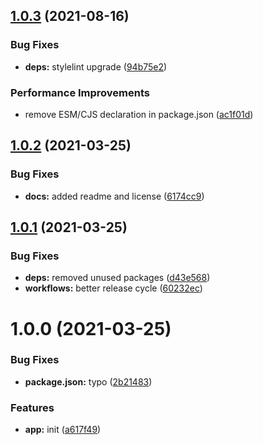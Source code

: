 ## [1.0.3](https://github.com/bamdadsabbagh/sass-reset/compare/v1.0.2...v1.0.3) (2021-08-16)


### Bug Fixes

* **deps:** stylelint upgrade ([94b75e2](https://github.com/bamdadsabbagh/sass-reset/commit/94b75e22a850a49839f33a8335b81af5821f3e95))


### Performance Improvements

* remove ESM/CJS declaration in package.json ([ac1f01d](https://github.com/bamdadsabbagh/sass-reset/commit/ac1f01d158d5d9912b220933502b39bf5fab980d))

## [1.0.2](https://github.com/bamdadsabbagh/sass-reset/compare/v1.0.1...v1.0.2) (2021-03-25)


### Bug Fixes

* **docs:** added readme and license ([6174cc9](https://github.com/bamdadsabbagh/sass-reset/commit/6174cc94d039225a4453924ee4ada725ebeda2ce))

## [1.0.1](https://github.com/bamdadsabbagh/sass-reset/compare/v1.0.0...v1.0.1) (2021-03-25)


### Bug Fixes

* **deps:** removed unused packages ([d43e568](https://github.com/bamdadsabbagh/sass-reset/commit/d43e568e298f81e34acf83c0c481e80d2901b3c8))
* **workflows:** better release cycle ([60232ec](https://github.com/bamdadsabbagh/sass-reset/commit/60232ec8a0b0998f627766e29f987fa27c1e41fa))

# 1.0.0 (2021-03-25)


### Bug Fixes

* **package.json:** typo ([2b21483](https://github.com/bamdadsabbagh/sass-reset/commit/2b21483c0085f87b9efa286472fba86e6db79032))


### Features

* **app:** init ([a617f49](https://github.com/bamdadsabbagh/sass-reset/commit/a617f49c0d9e54184e7b1d47947ec227839a3844))
